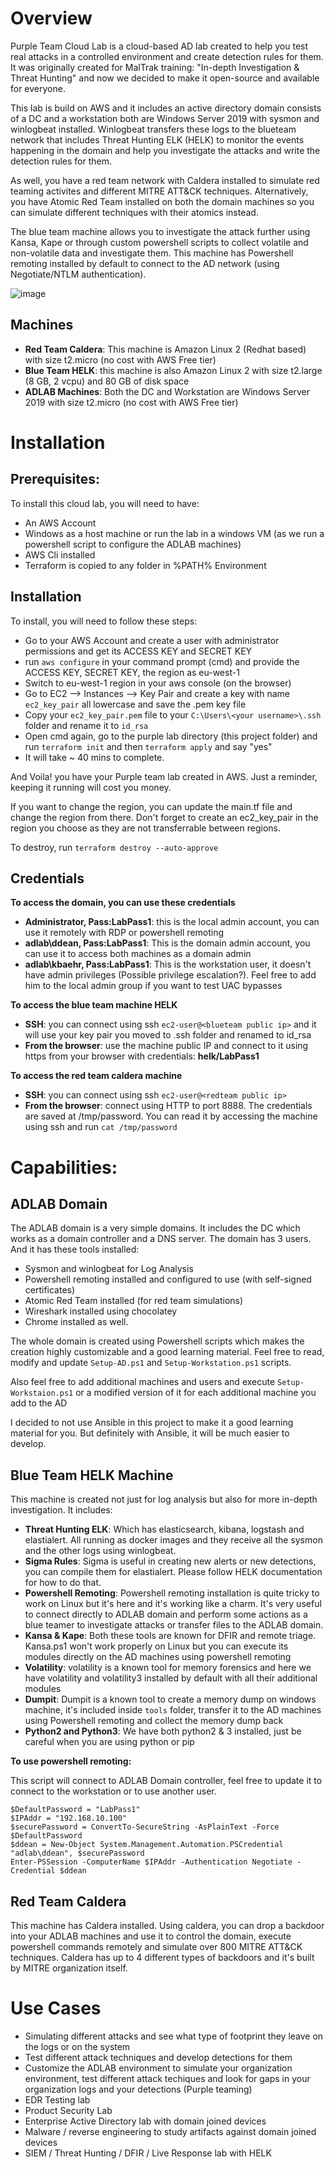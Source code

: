 # Overview
Purple Team Cloud Lab is a cloud-based AD lab created to help you test real attacks in a controlled environment and create detection rules for them. It was originally created for MalTrak training: "In-depth Investigation & Threat Hunting" and now we decided to make it open-source and available for everyone.

This lab is build on AWS and it includes an active directory domain consists of a DC and a workstation both are Windows Server 2019 with sysmon and winlogbeat installed. Winlogbeat transfers these logs to the blueteam network that includes Threat Hunting ELK (HELK) to monitor the events happening in the domain and help you investigate the attacks and write the detection rules for them.

As well, you have a red team network with Caldera installed to simulate red teaming activites and different MITRE ATT&CK techniques. Alternatively, you have Atomic Red Team installed on both the domain machines so you can simulate different techniques with their atomics instead.

The blue team machine allows you to investigate the attack further using Kansa, Kape or through custom powershell scripts to collect volatile and non-volatile data and investigate them. This machine has Powershell remoting installed by default to connect to the AD network (using Negotiate/NTLM authentication).

![image](https://github.com/Yuvvi01/Cyber-Lab-on-AWS/assets/70095030/78111e35-59f2-4269-ad26-d4dc1106207a)


## Machines
* **Red Team Caldera**: This machine is Amazon Linux 2 (Redhat based) with size t2.micro (no cost with AWS Free tier)
* **Blue Team HELK**: this machine is also Amazon Linux 2 with size t2.large (8 GB, 2 vcpu) and 80 GB of disk space 
* **ADLAB Machines**: Both the DC and Workstation are Windows Server 2019 with size t2.micro (no cost with AWS Free tier)

# Installation

## Prerequisites:

To install this cloud lab, you will need to have:

* An AWS Account 
* Windows as a host machine or run the lab in a windows VM (as we run a powershell script to configure the ADLAB machines)
* AWS Cli installed
* Terraform is copied to any folder in %PATH% Environment

## Installation

To install, you will need to follow these steps:

* Go to your AWS Account and create a user with administrator permissions and get its ACCESS KEY and SECRET KEY
* run ```aws configure``` in your command prompt (cmd) and provide the ACCESS KEY, SECRET KEY, the region as eu-west-1
* Switch to eu-west-1 region in your aws console (on the browser)
* Go to EC2 --> Instances --> Key Pair and create a key with name ```ec2_key_pair``` all lowercase and save the .pem key file
* Copy your ```ec2_key_pair.pem``` file to your ```C:\Users\<your username>\.ssh``` folder and rename it to ```id_rsa```
* Open cmd again, go to the purple lab directory (this project folder) and run ```terraform init``` and then ```terraform apply``` and say "yes"
* It will take ~ 40 mins to complete.

And Voila! you have your Purple team lab created in AWS. Just a reminder, keeping it running will cost you money.

If you want to change the region, you can update the main.tf file and change the region from there. Don't forget to create an ec2_key_pair in the region you choose as they are not transferrable between regions.

To destroy, run ```terraform destroy --auto-approve```

## Credentials

**To access the domain, you can use these credentials**
* **Administrator, Pass:LabPass1**: this is the local admin account, you can use it remotely with RDP or powershell remoting
* **adlab\ddean, Pass:LabPass1**: This is the domain admin account, you can use it to access both machines as a domain admin
* **adlab\kbaehr, Pass:LabPass1**: This is the workstation user, it doesn't have admin privileges (Possible privilege escalation?). Feel free to add him to the local admin group if you want to test UAC bypasses

**To access the blue team machine HELK**
* **SSH**: you can connect using ssh ```ec2-user@<blueteam public ip>``` and it will use your key pair you moved to .ssh folder and renamed to id_rsa
* **From the browser**: use the machine public IP and connect to it using https from your browser with credentials: **helk/LabPass1**

**To access the red team caldera machine**
* **SSH**: you can connect using ssh ```ec2-user@<redteam public ip>``` 
* **From the browser**: connect using HTTP to port 8888. The credentials are saved at /tmp/password. You can read it by accessing the machine using ssh and run ```cat /tmp/password```

# Capabilities:

## ADLAB Domain
The ADLAB domain is a very simple domains. It includes the DC which works as a domain controller and a DNS server. The domain has 3 users. And it has these tools installed:

* Sysmon and winlogbeat for Log Analysis
* Powershell remoting installed and configured to use (with self-signed certificates)
* Atomic Red Team installed (for red team simulations)
* Wireshark installed using chocolatey
* Chrome installed as well.

The whole domain is created using Powershell scripts which makes the creation highly customizable and a good learning material. Feel free to read, modify and update ```Setup-AD.ps1``` and ```Setup-Workstation.ps1``` scripts. 

Also feel free to add additional machines and users and execute ```Setup-Workstaion.ps1``` or a modified version of it for each additional machine you add to the AD

I decided to not use Ansible in this project to make it a good learning material for you. But definitely with Ansible, it will be much easier to develop.

## Blue Team HELK Machine
This machine is created not just for log analysis but also for more in-depth investigation. It includes:

* **Threat Hunting ELK**: Which has elasticsearch, kibana, logstash and elastialert. All running as docker images and they receive all the sysmon and the other logs using winlogbeat. 
* **Sigma Rules**: Sigma is useful in creating new alerts or new detections, you can compile them for elastialert. Please follow HELK documentation for how to do that.
* **Powershell Remoting**: Powershell remoting installation is quite tricky to work on Linux but it's here and it's working like a charm. It's very useful to connect directly to ADLAB domain and perform some actions as a blue teamer to investigate attacks or transfer files to the ADLAB domain.
* **Kansa & Kape**: Both these tools are known for DFIR and remote triage. Kansa.ps1 won't work properly on Linux but you can execute its modules directly on the AD machines using powershell remoting
* **Volatility**: volatility is a known tool for memory forensics and here we have volatility and volatility3 installed by default with all their additional modules
* **Dumpit**: Dumpit is a known tool to create a memory dump on windows machine, it's included inside ```tools``` folder, transfer it to the AD machines using Powershell remoting and collect the memory dump back
* **Python2 and Python3**: We have both python2 & 3 installed, just be careful when you are using python or pip

**To use powershell remoting:**

This script will connect to ADLAB Domain controller, feel free to update it to connect to the workstation or to use another user.
```
$DefaultPassword = "LabPass1"
$IPAddr = "192.168.10.100"
$securePassword = ConvertTo-SecureString -AsPlainText -Force $DefaultPassword
$ddean = New-Object System.Management.Automation.PSCredential "adlab\ddean", $securePassword
Enter-PSSession -ComputerName $IPAddr -Authentication Negotiate -Credential $ddean
```

## Red Team Caldera
This machine has Caldera installed. Using caldera, you can drop a backdoor into your ADLAB machines and use it to control the domain, execute powershell commands remotely and simulate over 800 MITRE ATT&CK techniques. Caldera has up to 4 different types of backdoors and it's built by MITRE organization itself.

# Use Cases
* Simulating different attacks and see what type of footprint they leave on the logs or on the system
* Test different attack techniques and develop detections for them
* Customize the ADLAB environment to simulate your organization environment, test different attack techiques and look for gaps in your organization logs and your detections (Purple teaming)
* EDR Testing lab
* Product Security Lab
* Enterprise Active Directory lab with domain joined devices
* Malware / reverse engineering to study artifacts against domain joined devices
* SIEM / Threat Hunting / DFIR / Live Response lab with HELK

